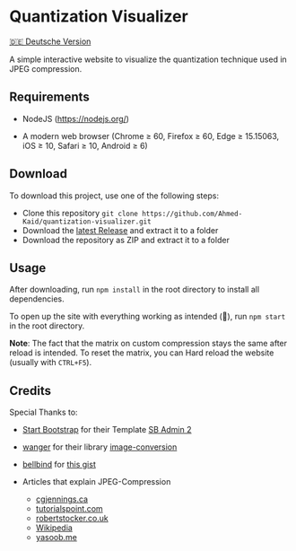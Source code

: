 # Quantization Visualizer

[🇩🇪 Deutsche Version](https://github.com/Ahmed-Kaid/quantization-visualizer/blob/main/README.de.md)

A simple interactive website to visualize the quantization technique used in JPEG compression.

## Requirements

- NodeJS (https://nodejs.org/)

- A modern web browser
  (Chrome ≥ 60, Firefox ≥ 60, Edge ≥ 15.15063, iOS ≥ 10, Safari ≥ 10, Android ≥ 6)

## Download

To download this project, use one of the following steps:

- Clone this repository `git clone https://github.com/Ahmed-Kaid/quantization-visualizer.git`
- Download the [latest Release](https://github.com/Ahmed-Kaid/quantization-visualizer/releases/latest/download/quantization-visualizer.zip) and extract it to a folder
- Download the repository as ZIP and extract it to a folder

## Usage

After downloading, run `npm install` in the root directory to install all dependencies.

To open up the site with everything working as intended (🤞), run `npm start` in the root directory.

**Note**: The fact that the matrix on custom compression stays the same after reload is intended. To reset the matrix, you can Hard reload the website (usually with `CTRL+F5`).

## Credits

Special Thanks to:

- [Start Bootstrap](https://github.com/startbootstrap) for their Template [SB Admin 2](https://github.com/startbootstrap/startbootstrap-sb-admin-2)

- [wanger](https://github.com/WangYuLue/) for their library [image-conversion](https://github.com/WangYuLue/image-conversion)

- [bellbind](https://gist.github.com/bellbind) for [this gist](https://gist.github.com/bellbind/eb3419516e00fdfa13f472d82fd1b495)

- Articles that explain JPEG-Compression

  - [cgjennings.ca](https://cgjennings.ca/articles/jpeg-compression/)
  - [tutorialspoint.com](https://www.tutorialspoint.com/dip/introduction_to_jpeg_compression.htm)
  - [robertstocker.co.uk](https://www.robertstocker.co.uk/jpeg/jpeg_new_1.htm)
  - [Wikipedia](https://en.wikipedia.org/wiki/JPEG#JPEG_compression)
  - [yasoob.me](https://yasoob.me/posts/understanding-and-writing-jpeg-decoder-in-python/#huffman-encoding)
